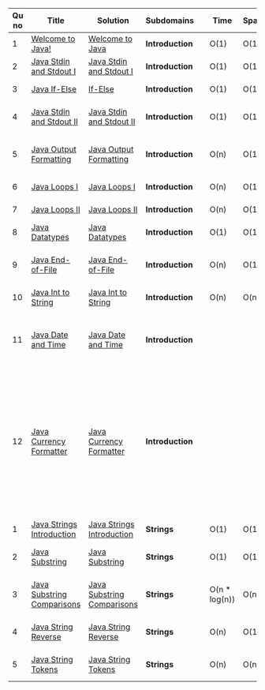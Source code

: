 
| Qu no | Title       |  Solution   | Subdomains |      | Time   | Space  | Difficulty  |     | Approach    | 
| ----- | ----------- | ----------- | ---        | ---- | -----  |  ---   | ----------- | --- | ----------- |
| 1     | [Welcome to Java!](https://www.hackerrank.com/challenges/welcome-to-java/problem?isFullScreen=true)      | [Welcome to Java](https://github.com/C-a-thing/Code-Insight/blob/main/HackerRank/JAVA/Introduction/Welcome%20to%20Java!.java) | **Introduction** ||O(1)|O(1)|Easy|| Printing "Hello World" in Java |
| 2     | [Java Stdin and Stdout I](https://www.hackerrank.com/challenges/java-stdin-and-stdout-1/problem?isFullScreen=true) | [Java Stdin and Stdout I](https://github.com/C-a-thing/Code-Insight/blob/main/HackerRank/JAVA/Introduction/Java%20Stdin%20and%20Stdout%20I.java) | **Introduction** | | O(1) | O(1) | Easy| | Integer Input and Output in Java |
| 3     | [Java If-Else](https://www.hackerrank.com/challenges/java-if-else/problem?isFullScreen=true)  | [If-Else](https://github.com/C-a-thing/Code-Insight/blob/main/HackerRank/JAVA/Introduction/If-Else.java) | **Introduction** |  | O(1) | O(1) | Easy |  | Simple If-Else Statement  |
| 4     | [Java Stdin and Stdout II](https://www.hackerrank.com/challenges/java-stdin-stdout/problem?isFullScreen=true) | [Java Stdin and Stdout II](https://github.com/C-a-thing/Code-Insight/blob/main/HackerRank/JAVA/Introduction/Java%20Stdin%20and%20Stdout%20II.java) | **Introduction** |   |  O(1) |  O(1) |  Easy|   |String and Double Input and Output in Java |
| 5     | [Java Output Formatting](https://www.hackerrank.com/challenges/java-output-formatting/problem?isFullScreen=true) | [Java Output Formatting](https://github.com/C-a-thing/Code-Insight/blob/main/HackerRank/JAVA/Introduction/Java%20Output%20Formatting.java) | **Introduction** |    |  O(n)  |  O(1)  | Easy |  | Java's "System.out.printf" function used to print formatted output.  |
| 6     | [Java Loops I](https://www.hackerrank.com/challenges/java-loops-i/problem?isFullScreen=true) | [Java Loops I](https://github.com/C-a-thing/Code-Insight/blob/main/HackerRank/JAVA/Introduction/Java%20Loops%20I.java) | **Introduction** |   | O(n) | O(1) | Easy |   |  Multiplication Table using For Loop |
| 7     | [Java Loops II](https://www.hackerrank.com/challenges/java-loops/problem?isFullScreen=true) | [Java Loops II](https://github.com/C-a-thing/Code-Insight/blob/main/HackerRank/JAVA/Introduction/Java%20Loops%20II.java) | **Introduction** |  | O(n)  |  O(1) | Easy |  | Executing series using For Loops |
| 8     | [Java Datatypes](https://www.hackerrank.com/challenges/java-datatypes/problem?isFullScreen=true)  | [Java Datatypes](https://github.com/C-a-thing/Code-Insight/blob/main/HackerRank/JAVA/Introduction/Java%20Datatypes.java)  | **Introduction** |  | O(1) | O(1) | Easy |   | If-Else statement to check the datatypes  |
| 9     | [Java End-of-File](https://www.hackerrank.com/challenges/java-end-of-file/problem?isFullScreen=true)  | [Java End-of-File](https://github.com/C-a-thing/Code-Insight/blob/main/HackerRank/JAVA/Introduction/End%20of%20File.java)  | **Introduction** |   |  O(n)  |  O(1)  | Easy |  |  Read n lines of input until EOF is reached, then number and print all n lines of content.|
| 10    | [Java Int to String](https://www.hackerrank.com/challenges/java-int-to-string/problem?isFullScreen=true) | [Java Int to String](https://github.com/C-a-thing/Code-Insight/blob/main/HackerRank/JAVA/Introduction/Int%20to%20String.java) | **Introduction** |  | O(n) | O(n) | Easy |  | Using toString() method |
| 11    | [Java Date and Time](https://www.hackerrank.com/challenges/java-date-and-time/problem?isFullScreen=true) | [Java Date and Time](https://github.com/C-a-thing/Code-Insight/blob/main/HackerRank/JAVA/Introduction/Date%20and%20Time.java) | **Introduction** |  |   |   | Easy |  | Using Calendar.getInstance() method (gets a calendar using the specified time zone and specified locale.)|
| 12    | [Java Currency Formatter](https://www.hackerrank.com/challenges/java-currency-formatter/problem?isFullScreen=true) | [Java Currency Formatter](https://github.com/C-a-thing/Code-Insight/blob/main/HackerRank/JAVA/Introduction/Currency%20Formatter.java) | **Introduction** |   |   |  | Easy |  | Using NumberFormat (NumberFormat is the abstract base class for all number formats. This class provides the interface for formatting and parsing numbers. NumberFormat also provides methods for determining which locales have number formats, and what their names are.)  | 
|       |     |       |       |     |    |    |     |     |     |
|       |     |       |       |     |    |    |     |     |     |
| 1     | [Java Strings Introduction](https://www.hackerrank.com/challenges/java-strings-introduction/problem?isFullScreen=true)  | [Java Strings Introduction](https://github.com/C-a-thing/Code-Insight/blob/main/HackerRank/JAVA/String/String%20Introduction.java)  | **Strings** |      | O(1)  | O(1) | Easy  |  |   |
| 2     | [Java Substring](https://www.hackerrank.com/challenges/java-substring/problem?isFullScreen=true) | [Java Substring](https://github.com/C-a-thing/Code-Insight/blob/main/HackerRank/JAVA/String/Substring.java) | **Strings** |   | O(1) | O(1) | Easy|  | Print the substring in the inclusive range from start to end-1 |
| 3     | [Java Substring Comparisons](https://www.hackerrank.com/challenges/java-string-compare/problem?isFullScreen=true) | [Java Substring Comparisons](https://github.com/C-a-thing/Code-Insight/blob/main/HackerRank/JAVA/String/Substring%20Comparisons.java) | **Strings** |  | O(n * log(n)) | O(n)  |  Easy |  |  Finds the lexicographically smallest and largest substrings of length k|
| 4     | [Java String Reverse](https://www.hackerrank.com/challenges/java-string-reverse/problem?isFullScreen=true) | [Java String Reverse](https://github.com/C-a-thing/Code-Insight/blob/main/HackerRank/JAVA/String/String%20Reverse.java) | **Strings** |  | O(n) | O(1) | Easy |  | Finding a string is palindrome or not using StringBuilder()|
| 5    | [Java String Tokens](https://www.hackerrank.com/challenges/java-string-tokens/problem?isFullScreen=true) | [Java String Tokens](https://github.com/C-a-thing/Code-Insight/blob/main/HackerRank/JAVA/String/String%20Tokens.java) | **Strings** |  | O(n) |  O(n)  | Easy |  | Spliting the string into tokens and printing it accordingly |
